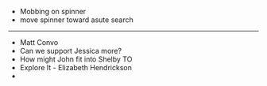 - Mobbing on spinner
- move spinner toward asute search
- ---
- Matt Convo
- Can we support Jessica more?
- How might John fit into Shelby TO
- Explore It - Elizabeth Hendrickson
-